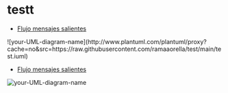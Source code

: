 # testt

<ul>
  <li><a href="">Flujo mensajes salientes</a></li>
</ul>
  ![your-UML-diagram-name](http://www.plantuml.com/plantuml/proxy?cache=no&src=https://raw.githubusercontent.com/ramaaorella/test/main/test.iuml)
<ul>
  <li><a href="">Flujo mensajes salientes</a></li>
</ul>


![your-UML-diagram-name](http://www.plantuml.com/plantuml/proxy?cache=no&src=https://raw.githubusercontent.com/jonashackt/plantuml-markdown/master/example-uml.iuml)
